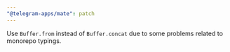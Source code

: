 ```yaml
---
"@telegram-apps/mate": patch
---
```


Use `Buffer.from` instead of `Buffer.concat` due to some problems related to monorepo typings.
